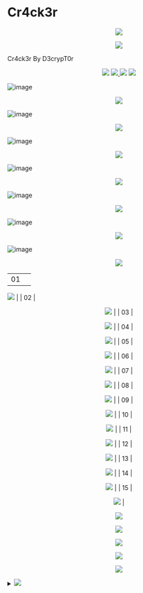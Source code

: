 # Cr4ck3r

<p align="center">
<img src="https://img.shields.io/badge/Cr4ck3r______Automation_Web_Application_Vulnerability_Assessment_And_Penteration_Tool______CMS_And_Hard_Coded-purple.svg">
</p>
<p align="center">
<img src="https://img.shields.io/badge/Cr4ck3r_By_D3crypT0r-indigo.svg">
 </p>
Cr4ck3r By D3crypT0r

<p align="center">
  <img src="https://img.shields.io/badge/Cr4ck3r-blue.svg">
  </a>
  <a href="https://en.wikipedia.org/wiki/Ruby_(programming_language)">
    <img src="https://img.shields.io/badge/Language-Ruby-red.svg">
 </a>
 <img src="https://img.shields.io/badge/Developed_By_Syed_Rizwan_Hilal_Shah-blue.svg">
 <img src="https://img.shields.io/badge/D3crypT0r-red.svg">
</p>

   


![image](https://user-images.githubusercontent.com/66831571/161799073-4622f2d2-f36b-4e57-acaa-0caae559bc8a.png)

<p align="center">
<img src="https://img.shields.io/badge/Cross_Site_Scripting_Scan-blue.svg">
 </p>
 
![image](https://user-images.githubusercontent.com/66831571/161799288-4c329057-fe67-4d5f-9b0d-376cad316ff5.png)


<p align="center">
<img src="https://img.shields.io/badge/SQL_Injection-blue.svg">
 </p>
 
![image](https://user-images.githubusercontent.com/66831571/161799405-88e1872e-778c-4dd9-be3d-15203df46ab1.png)

<p align="center">
<img src="https://img.shields.io/badge/Log_Clear-blue.svg">
 </p>

![image](https://user-images.githubusercontent.com/66831571/161800003-6c8a134d-91c4-40d9-b3ad-eabf95209698.png)


<p align="center">
<img src="https://img.shields.io/badge/Integrated_Web_Application_Firewall_Fingerprinting_Toolkit-blue.svg">
 </p>
 
![image](https://user-images.githubusercontent.com/66831571/157284172-cb0f461e-1f1e-43af-8882-c46b3754dab1.png)

<p align="center">
<img src="https://img.shields.io/badge/Shodan_Search_Engine_Integration-blue.svg">
 </p>
 
![image](https://user-images.githubusercontent.com/66831571/161799668-48ddb68e-00ea-4c2d-818d-ae7b8d3746aa.png)



<p align="center">
<img src="https://img.shields.io/badge/Automation_TCP_Scan-blue.svg">
 </p>
 
![image](https://user-images.githubusercontent.com/66831571/161833993-7006ac6a-fc8d-4f2e-b4cc-6da3a86ded1e.png)

  
   <p align="center">
<img src="https://img.shields.io/badge/Functionality-blue.svg">
 </p>
   

|       |                                                           |
| ----- | --------------------------------------------------------- |
| 01    |  <p align="center">
  <img src="https://img.shields.io/badge/Information Gathering-blue.svg">
  </a>                                    |
| 02    |  <p align="center">
  <img src="https://img.shields.io/badge/SQL_Injection-blue.svg">
  </a>                                           |
| 03    | <p align="center">
  <img src="https://img.shields.io/badge/Cross_Site_Scripting-blue.svg">
  </a>
                                     |
| 04    |  <p align="center">
  <img src="https://img.shields.io/badge/Crwaling-blue.svg">
  </a>                                                |
| 05    |  <p align="center">
  <img src="https://img.shields.io/badge/Automation_Auditing-blue.svg">
  </a>                                     |
| 06    |  <p align="center">
  <img src="https://img.shields.io/badge/Http_Header_Information-blue.svg">
  </a>                                  |
| 07    |  <p align="center">
  <img src="https://img.shields.io/badge/FTP_Banners-blue.svg">
  </a>                                              |
| 08    |  <p align="center">
  <img src="https://img.shields.io/badge/SNTP_Banner-blue.svg">
  </a>                                              |
| 09    |  <p align="center">
  <img src="https://img.shields.io/badge/DNS_Server_Configuration-blue.svg">
  </a>                                 |
| 10    |  <p align="center">
  <img src="https://img.shields.io/badge/Shodan_Engine-blue.svg">
  </a>                                            |
| 11    |  <p align="center">
  <img src="https://img.shields.io/badge/Misconfiguration_Settings-blue.svg">
  </a>                                |
| 12    |  <p align="center">
  <img src="https://img.shields.io/badge/Server_Key_Data-blue.svg">
  </a>                                      |
| 13    |  <p align="center">
  <img src="https://img.shields.io/badge/Nmap_Scan-blue.svg">
  </a>                                                |                    
| 14    |  <p align="center">
  <img src="https://img.shields.io/badge/OS_Scan-blue.svg">
  </a>                                                  |
| 15    |  <p align="center">
  <img src="https://img.shields.io/badge/TCP_Scan-blue.svg">
  </a>                                                 | <p align="center">
  <img src="https://img.shields.io/badge/UDP_Scan-blue.svg">
  </a>                                                  <p align="center">
  <img src="https://img.shields.io/badge/All_Scan-blue.svg">
  </a>     <p align="center">
  <img src="https://img.shields.io/badge/Http_Option_Scan-blue.svg">
  </a>

<p align="center">
  <img src="https://img.shields.io/badge/Live_Target_In_Network-blue.svg">
  </a>

<p align="center">
<img src="https://img.shields.io/badge/Cr4ck3r_Installation-blue.svg">
 </p>                             
         
<details>
<p align="center">
<summary> <img src="https://img.shields.io/badge/Click_Here-svg"> </summary>
 </p>

```
To install Cr4ck3r you should execute the following commands.
```
<details>
<p align="center">
<summary> <img src="https://img.shields.io/badge/KALI_LINUX-blue.svg"> </summary>
 </p>

> git clone https://github.com//D3crypT0r/Cr4ck3r.git

> cd Cr4ck3r

> ruby setup.rb (Gems installation Manually)

> ruby Cr4ck3r.rb


<details>
<p align="center">
<summary> <img src="https://img.shields.io/badge/Android_-_Termux-red.svg"> </summary>
 </p>

> pkg update -y

> pkg upgrade -y

> pkg install git -y

> pkg install ruby -y && ruby setup.rb

> git clone https://github.com//D3crypT0r/Cr4ck3r.git

> cd Cr4ck3r

> ruby Cr4ck3r.rb


<p align="center">
<img src="https://img.shields.io/badge/Disclaimer-yellow.svg">
 </p>

```
Usage of the Cr4ck3r tool for illigal
purpose is strongly prohabited.
It is the end user's responsibility 
to obey all applicable local, state, 
federal, & international laws.
Developers assume no liability and 
are not responsible for any misuse or 
damage caused by this program.
```

<p align="center">
<img src="https://img.shields.io/badge/Developed_With_Love_By_Syed_Rizwan_Hilal_Shah-Blue.svg">
</p>
